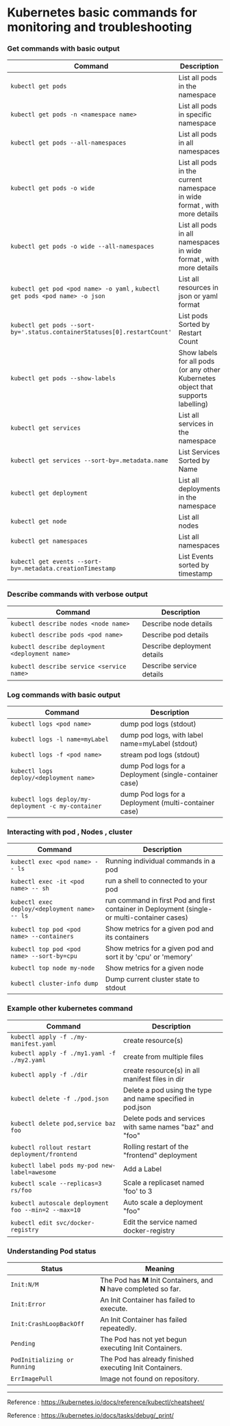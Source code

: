 # Kubernetes basic commands for monitoring and troubleshooting
### Get commands with basic output

| Command | Description |
| --- | --- |
| `kubectl get pods` | List all pods in the namespace |
| `kubectl get pods -n <namespace name>` | List all pods in specific namespace |
| `kubectl get pods --all-namespaces` | List all pods in all namespaces |
| `kubectl get pods -o wide` | List all pods in the current namespace in wide format , with more details |
| `kubectl get pods -o wide --all-namespaces` | List all pods in all namespaces in wide format , with more details |
| `kubectl get pod <pod name> -o yaml` , `kubectl get pods <pod name> -o json` | List all resources in json or yaml format  |
| `kubectl get pods --sort-by='.status.containerStatuses[0].restartCount'` | List pods Sorted by Restart Count |
| `kubectl get pods --show-labels` | Show labels for all pods (or any other Kubernetes object that supports labelling) |
| `kubectl get services` | List all services in the namespace |
| `kubectl get services --sort-by=.metadata.name` | List Services Sorted by Name |
| `kubectl get deployment` | List all deployments in the namespace |
| `kubectl get node` | List all nodes |
| `kubectl get namespaces` | List all namespaces |
| `kubectl get events --sort-by=.metadata.creationTimestamp` | List Events sorted by timestamp |

### Describe commands with verbose output

| Command | Description |
| --- | --- |
| `kubectl describe nodes <node name>` | Describe node details  |
| `kubectl describe pods <pod name>` | Describe pod details  |
| `kubectl describe deployment <deployment name>` | Describe deployment details  |
| `kubectl describe service <service name>` | Describe service details  |

### Log commands with basic output
| Command | Description |
| --- | --- |
| `kubectl logs <pod name>` | dump pod logs (stdout) |
| `kubectl logs -l name=myLabel` | dump pod logs, with label name=myLabel (stdout) |
| `kubectl logs -f <pod name>` | stream pod logs (stdout) |
| `kubectl logs deploy/<deployment name>` | dump Pod logs for a Deployment (single-container case) |
| `kubectl logs deploy/my-deployment -c my-container` | dump Pod logs for a Deployment (multi-container case) |

### Interacting with pod , Nodes , cluster
| Command | Description |
| --- | --- |
| `kubectl exec <pod name> -- ls` | Running individual commands in a pod |
| `kubectl exec -it <pod name> -- sh` | run a shell to connected to your pod |
| `kubectl exec deploy/<deployment name> -- ls` | run command in first Pod and first container in Deployment (single- or multi-container cases) |
| `kubectl top pod <pod name> --containers` | Show metrics for a given pod and its containers |
| `kubectl top pod <pod name> --sort-by=cpu` | Show metrics for a given pod and sort it by 'cpu' or 'memory' |
| `kubectl top node my-node` | Show metrics for a given node |
| `kubectl cluster-info dump` | Dump current cluster state to stdout |

### Example other kubernetes command 
| Command | Description |
| --- | --- |
| `kubectl apply -f ./my-manifest.yaml` | create resource(s) |
| `kubectl apply -f ./my1.yaml -f ./my2.yaml` | create from multiple files |
| `kubectl apply -f ./dir` | create resource(s) in all manifest files in dir |
| `kubectl delete -f ./pod.json` | Delete a pod using the type and name specified in pod.json |
| `kubectl delete pod,service baz foo` | Delete pods and services with same names "baz" and "foo" |
| `kubectl rollout restart deployment/frontend` | Rolling restart of the "frontend" deployment |
| `kubectl label pods my-pod new-label=awesome` | Add a Label |
| `kubectl scale --replicas=3 rs/foo` | Scale a replicaset named 'foo' to 3 |
| `kubectl autoscale deployment foo --min=2 --max=10` | Auto scale a deployment "foo" |
| `kubectl edit svc/docker-registry` | Edit the service named docker-registry |

### Understanding Pod status
| Status | Meaning |
| --- | --- |
| `Init:N/M` | The Pod has **M** Init Containers, and **N** have completed so far. |
| `Init:Error` | An Init Container has failed to execute. |
| `Init:CrashLoopBackOff` | An Init Container has failed repeatedly. |
| `Pending` | The Pod has not yet begun executing Init Containers. |
| `PodInitializing or Running` | The Pod has already finished executing Init Containers. |
| `ErrImagePull` | Image not found on repository. |

----
Reference : https://kubernetes.io/docs/reference/kubectl/cheatsheet/

Reference : https://kubernetes.io/docs/tasks/debug/_print/
